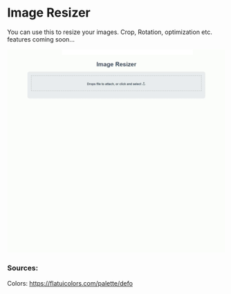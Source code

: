# Image Resizer

You can use this to resize your images. Crop, Rotation, optimization etc. features coming soon...

![](demo.gif)

### Sources:
Colors: https://flatuicolors.com/palette/defo
